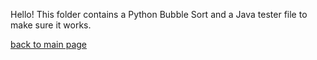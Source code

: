 
Hello! This folder contains a Python Bubble Sort and a Java tester file to make sure it works.  
  
[back to main page](https://github.com/shooby-d/projects)
